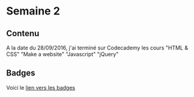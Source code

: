 # Semaine 2

## Contenu

A la date du 28/09/2016, j'ai terminé sur Codecademy les cours 
"HTML & CSS"
"Make a website"
"Javascript"
"jQuery"

## Badges

Voici le [lien vers les badges](https://www.codecademy.com/fr/users/martial.maccari/achievements)
